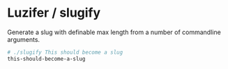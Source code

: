 # Luzifer / slugify

Generate a slug with definable max length from a number of commandline arguments.

```bash
# ./slugify This should become a slug
this-should-become-a-slug
```
